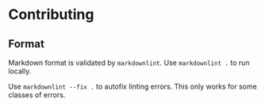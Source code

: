 # Contributing

## Format

Markdown format is validated by `markdownlint`. Use `markdownlint .` to run locally.

Use `markdownlint --fix .` to autofix linting errors. This only works for some classes
of errors.
